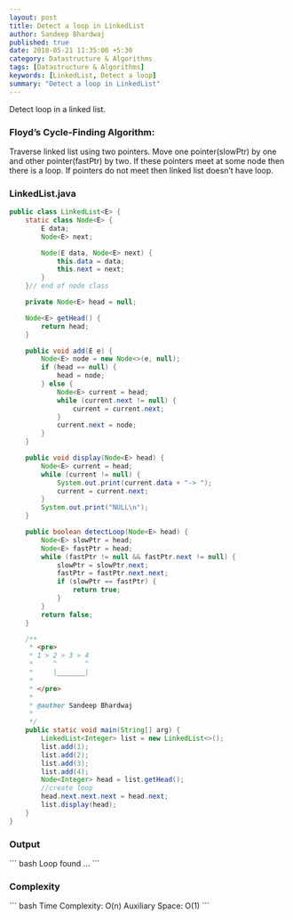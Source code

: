```yaml
---
layout: post
title: Detect a loop in LinkedList
author: Sandeep Bhardwaj
published: true
date: 2018-05-21 11:35:00 +5:30
category: Datastructure & Algorithms
tags: [Datastructure & Algorithms]
keywords: [LinkedList, Detect a loop]
summary: "Detect a loop in LinkedList"
---
```


Detect loop in a linked list.
<h3>Floyd’s Cycle-Finding Algorithm:</h3>
Traverse linked list using two pointers.  Move one pointer(slowPtr) by one and other pointer(fastPtr) by two.  If these pointers meet at some node then there is a loop.  If pointers do not meet then linked list doesn’t have loop.

<h3>LinkedList.java</h3>

``` java
public class LinkedList<E> {
	static class Node<E> {
		E data;
		Node<E> next;

		Node(E data, Node<E> next) {
			this.data = data;
			this.next = next;
		}
	}// end of node class

	private Node<E> head = null;

	Node<E> getHead() {
		return head;
	}

	public void add(E e) {
		Node<E> node = new Node<>(e, null);
		if (head == null) {
			head = node;
		} else {
			Node<E> current = head;
			while (current.next != null) {
				current = current.next;
			}
			current.next = node;
		}
	}

	public void display(Node<E> head) {
		Node<E> current = head;
		while (current != null) {
			System.out.print(current.data + "-> ");
			current = current.next;
		}
		System.out.print("NULL\n");
	}

	public boolean detectLoop(Node<E> head) {
		Node<E> slowPtr = head;
		Node<E> fastPtr = head;
		while (fastPtr != null && fastPtr.next != null) {
			slowPtr = slowPtr.next;
			fastPtr = fastPtr.next.next;
			if (slowPtr == fastPtr) {
				return true;
			}
		}
		return false;
	}

	/**
	 * <pre>
	 * 1 > 2 > 3 > 4
	 *     ^       ^
	 *     |_______|
	 *
	 * </pre>
	 *
	 * @author Sandeep Bhardwaj
	 *
	 */
	public static void main(String[] arg) {
		LinkedList<Integer> list = new LinkedList<>();
		list.add(1);
		list.add(2);
		list.add(3);
		list.add(4);
		Node<Integer> head = list.getHead();
		//create loop
		head.next.next.next = head.next;
		list.display(head);
	}
}

```
<h3>Output</h3>
``` bash
Loop found ...
```

<h3>Complexity</h3>
``` bash
Time Complexity: O(n)
Auxiliary Space: O(1)
```
